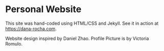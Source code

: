 # Personal Website

This site was hand-coded using HTML/CSS and Jekyll. See it in action at https://dana-rocha.com.


Website design inspired by Daniel Zhao.
Profile Picture is by Victoria Romulo. 
